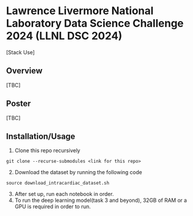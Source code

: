 # Lawrence Livermore National Laboratory Data Science Challenge 2024 (LLNL DSC 2024)

[Stack Use]

## Overview

[TBC]

## Poster

[TBC]


## Installation/Usage

1. Clone this repo recursively
```
git clone --recurse-submodules <link for this repo>
```
2. Download the dataset by running the following code
```
source download_intracardiac_dataset.sh
```
3. After set up, run each notebook in order. 
4. To run the deep learning model(task 3 and beyond), 32GB of RAM or a GPU is required in order to run.